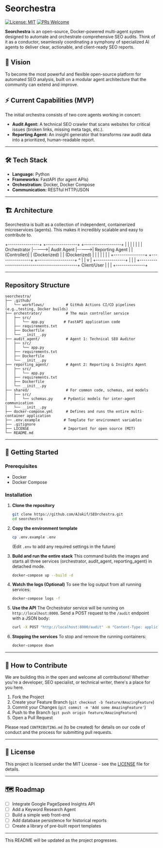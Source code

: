 # Seorchestra

[![License: MIT](https://img.shields.io/badge/License-MIT-yellow.svg)](https://opensource.org/licenses/MIT)
[![PRs Welcome](https://img.shields.io/badge/PRs-welcome-brightgreen.svg)](https://github.com/AJakif/SEOrchestra/pulls)

**Seorchestra** is an open-source, Docker-powered multi-agent system designed to automate and orchestrate comprehensive SEO audits. Think of it as a conductor, seamlessly coordinating a symphony of specialized AI agents to deliver clear, actionable, and client-ready SEO reports.

## 🚀 Vision

To become the most powerful and flexible open-source platform for automated SEO analysis, built on a modular agent architecture that the community can extend and improve.

## ⚡️ Current Capabilities (MVP)

The initial orchestra consists of two core agents working in concert:

*   **Audit Agent:** A technical SEO crawler that scans websites for critical issues (broken links, missing meta tags, etc.).
*   **Reporting Agent:** An insight generator that transforms raw audit data into a prioritized, human-readable report.

---

## 🛠 Tech Stack

*   **Language:** Python
*   **Frameworks:** FastAPI (for agent APIs)
*   **Orchestration:** Docker, Docker Compose
*   **Communication:** RESTful HTTP/JSON

---

## 🏗 Architecture

Seorchestra is built as a collection of independent, containerized microservices (agents). This makes it incredibly scalable and easy to contribute to.

+----------------+      +----------------+      +-------------------+
|                |      |                |      |                   |
|   Orchestrator |----->|  Audit Agent   |----->|   Reporting Agent |
|    (Controller)|      | (Dockerized)   |      |   (Dockerized)    |
|                |      |                |      |                   |
+----------------+      +----------------+      +-------------------+
        ^                                                     |
        |                                                     v
        |                                              +---------------+
        |                                              |               |
        +----------------------------------------------+   Client/User |
                                                       |               |
                                                       +---------------+

---

## Repository Structure

```
seorchestra/
├── .github/
│   └── workflows/          # GitHub Actions CI/CD pipelines (e.g.,testing, Docker builds)
├── orchestrator/           # The main controller service
│   ├── src/
│   │   └── app.py         # FastAPI application code
│   ├── requirements.txt
│   ├── Dockerfile
│   └── __init__.py
├── audit_agent/            # Agent 1: Technical SEO Auditor
│   ├── src/
│   │   └── app.py
│   ├── requirements.txt
│   ├── Dockerfile
│   └── __init__.py
├── reporting_agent/        # Agent 2: Reporting & Insights Agent
│   ├── src/
│   │   └── app.py
│   ├── requirements.txt
│   ├── Dockerfile
│   └── __init__.py
├── shared/                 # For common code, schemas, and models
│   ├── src/
│   │   └── schemas.py     # Pydantic models for inter-agent communication
│   └── __init__.py
├── docker-compose.yml      # Defines and runs the entire multi-container application
├── .env.example           # Template for environment variables
├── .gitignore
├── LICENSE                # Important for open source (MIT)
└── README.md
```
---

## 🚦 Getting Started

### Prerequisites

- Docker
- Docker Compose

### Installation

1.  **Clone the repository**
    ```bash
    git clone https://github.com/AJakif/SEOrchestra.git
    cd seorchestra
    ```

2.  **Copy the environment template**
    ```bash
    cp .env.example .env
    ```
    (Edit `.env` to add any required settings in the future)

3.  **Build and run the entire stack**
    This command builds the images and starts all three services (orchestrator, audit_agent, reporting_agent) in detached mode.
    ```bash
    docker-compose up --build -d
    ```

4.  **Watch the logs (Optional)**
    To see the log output from all running services:
    ```bash
    docker-compose logs -f
    ```

5.  **Use the API**
    The Orchestrator service will be running on `http://localhost:8000`.
    Send a POST request to the `/audit` endpoint with a JSON body:
    ```bash
    curl -X POST "http://localhost:8000/audit" -H "Content-Type: application/json" -d '{"url": "https://example.com"}'
    ```

6.  **Stopping the services**
    To stop and remove the running containers:
    ```bash
    docker-compose down
    ```

---

## 🤝 How to Contribute

We are building this in the open and welcome all contributions! Whether you're a developer, SEO specialist, or technical writer, there's a place for you here.

1.  Fork the Project
2.  Create your Feature Branch (`git checkout -b feature/AmazingFeature`)
3.  Commit your Changes (`git commit -m 'Add some AmazingFeature'`)
4.  Push to the Branch (`git push origin feature/AmazingFeature`)
5.  Open a Pull Request

Please read `CONTRIBUTING.md` (to be created) for details on our code of conduct and the process for submitting pull requests.

---

## 📜 License

This project is licensed under the MIT License - see the [LICENSE](LICENSE) file for details.

---

## 🗺 Roadmap

- [ ] Integrate Google PageSpeed Insights API
- [ ] Add a Keyword Research Agent
- [ ] Build a simple web front-end
- [ ] Add database persistence for historical reports
- [ ] Create a library of pre-built report templates

---

This README will be updated as the project progresses.


